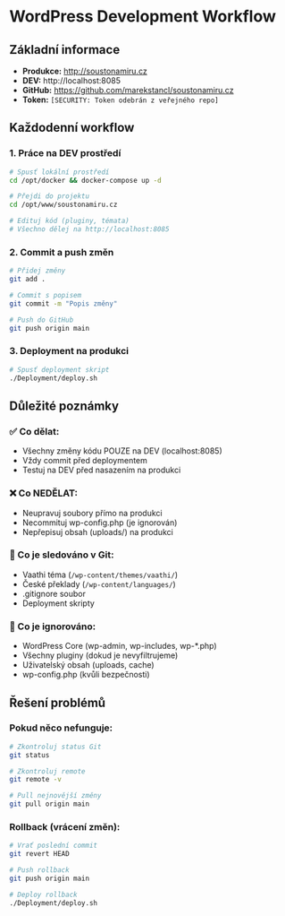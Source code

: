 # WordPress Development Workflow

## Základní informace
- **Produkce:** http://soustonamiru.cz
- **DEV:** http://localhost:8085  
- **GitHub:** https://github.com/marekstancl/soustonamiru.cz
- **Token:** `[SECURITY: Token odebrán z veřejného repo]`

## Každodenní workflow

### 1. Práce na DEV prostředí
```bash
# Spusť lokální prostředí
cd /opt/docker && docker-compose up -d

# Přejdi do projektu  
cd /opt/www/soustonamiru.cz

# Edituj kód (pluginy, témata)
# Všechno dělej na http://localhost:8085
```

### 2. Commit a push změn
```bash
# Přidej změny
git add .

# Commit s popisem
git commit -m "Popis změny"

# Push do GitHub
git push origin main
```

### 3. Deployment na produkci
```bash
# Spusť deployment skript
./Deployment/deploy.sh
```

## Důležité poznámky

### ✅ Co dělat:
- Všechny změny kódu POUZE na DEV (localhost:8085)
- Vždy commit před deploymentem
- Testuj na DEV před nasazením na produkci

### ❌ Co NEDĚLAT:
- Neupravuj soubory přímo na produkci
- Necommituj wp-config.php (je ignorován)
- Nepřepisuj obsah (uploads/) na produkci

### 📁 Co je sledováno v Git:
- Vaathi téma (`/wp-content/themes/vaathi/`)
- České překlady (`/wp-content/languages/`)
- .gitignore soubor
- Deployment skripty

### 🚫 Co je ignorováno:
- WordPress Core (wp-admin, wp-includes, wp-*.php)
- Všechny pluginy (dokud je nevyfiltrujeme)
- Uživatelský obsah (uploads, cache)
- wp-config.php (kvůli bezpečnosti)

## Řešení problémů

### Pokud něco nefunguje:
```bash
# Zkontroluj status Git
git status

# Zkontroluj remote
git remote -v

# Pull nejnovější změny
git pull origin main
```

### Rollback (vrácení změn):
```bash
# Vrať poslední commit
git revert HEAD

# Push rollback
git push origin main

# Deploy rollback
./Deployment/deploy.sh
```
